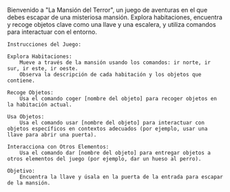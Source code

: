 Bienvenido a "La Mansión del Terror", un juego de aventuras en el que debes escapar de una misteriosa mansión. Explora habitaciones, encuentra y recoge objetos clave como una llave y una escalera, y utiliza comandos para interactuar con el entorno.
    
    Instrucciones del Juego:

    Explora Habitaciones:
        Mueve a través de la mansión usando los comandos: ir norte, ir sur, ir este, ir oeste.
        Observa la descripción de cada habitación y los objetos que contiene.

    Recoge Objetos:
        Usa el comando coger [nombre del objeto] para recoger objetos en la habitación actual.

    Usa Objetos:
        Usa el comando usar [nombre del objeto] para interactuar con objetos específicos en contextos adecuados (por ejemplo, usar una llave para abrir una puerta).

    Interacciona con Otros Elementos:
        Usa el comando dar [nombre del objeto] para entregar objetos a otros elementos del juego (por ejemplo, dar un hueso al perro).

    Objetivo:
        Encuentra la llave y úsala en la puerta de la entrada para escapar de la mansión.
